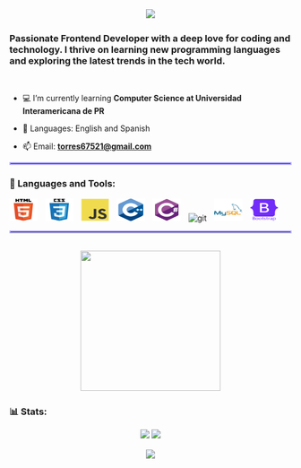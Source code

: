 <div align="center">
  <img src="https://github.com/user-attachments/assets/d7b7947f-ac73-4c6a-bcae-1328897636a0">
</div>

<h3 align="left">Passionate Frontend Developer with a deep love for coding and technology. I thrive on learning new programming 
languages and exploring the latest trends in the tech world.</h3>

<br>

- 💻 I’m currently learning **Computer Science at Universidad Interamericana de PR**

- 📖 Languages: English and Spanish

- 📫 Email: **torres67521@gmail.com**

<hr style="border: solid 2px; color: #B4ADFE;">

<h3 align="left">🧰 Languages and Tools:</h3>

<div align="left">
  <img src="https://raw.githubusercontent.com/devicons/devicon/master/icons/html5/html5-original-wordmark.svg" alt="html5" 
  width="50" height="40" style="padding-right: 10px;"/>
  <img src="https://raw.githubusercontent.com/devicons/devicon/master/icons/css3/css3-original-wordmark.svg" alt="css3" 
  width="50" height="40" style="padding-right: 10px;"/>
  <img src="https://raw.githubusercontent.com/devicons/devicon/master/icons/javascript/javascript-original.svg" alt="javascript" 
  width="50" height="40" style="padding-right: 10px;"/>
  <img src="https://raw.githubusercontent.com/devicons/devicon/master/icons/cplusplus/cplusplus-original.svg" alt="cplusplus" 
  width="50" height="40" style="padding-right: 10px;"/>
  <img src="https://raw.githubusercontent.com/devicons/devicon/master/icons/csharp/csharp-original.svg" alt="csharp" width="50" 
  height="40" style="padding-right: 10px;"/>
  <img src="https://www.vectorlogo.zone/logos/git-scm/git-scm-icon.svg" alt="git" width="40" height="30" style="padding-right: 
  10px;"/>
  <img src="https://raw.githubusercontent.com/devicons/devicon/master/icons/mysql/mysql-original-wordmark.svg" alt="mysql" 
  width="50" height="40" style="padding-right: 10px;"/>
  <img src="https://raw.githubusercontent.com/devicons/devicon/master/icons/bootstrap/bootstrap-plain-wordmark.svg" 
  alt="bootstrap" width="50" height="40" style="padding-right: 10px;"/>
</div>


<hr style="border: solid 2px; color: #B4ADFE;">

<br>

<div align="center">
  <img  src="https://github.com/user-attachments/assets/0a11ad33-ce2a-4d3c-a481-1bec3990f013" width="250" height="250"/>
</div>

<h3 align="left">📊 Stats:</h3>

<div align="center">
  <img src="https://github-readme-stats.vercel.app/api/top-langs/?username=isai-torres&layout=compact&theme=tokyonight">
  <img src="https://github-readme-stats.vercel.app/api?username=isai-torres&show_icons=true&theme=tokyonight">
</div>

<br>

<div align="center">
  <img src="https://komarev.com/ghpvc/?username=isai-torres&color=blueviolet">
</div>
